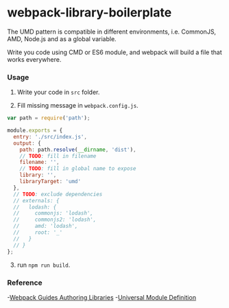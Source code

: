 # webpack-library-boilerplate

The UMD pattern is compatible in different environments, i.e. CommonJS, AMD, Node.js and as a global variable.

Write you code using CMD or ES6 module, and webpack will build a file that works everywhere.

### Usage

1. Write your code in `src` folder.

2. Fill missing message in `webpack.config.js`.

```javascript
var path = require('path');

module.exports = {
  entry: './src/index.js',
  output: {
    path: path.resolve(__dirname, 'dist'),
    // TODO: fill in filename
    filename: '',
    // TODO: fill in global name to expose
    library: '',
    libraryTarget: 'umd'
  },
  // TODO: exclude dependencies
  // externals: {
  //   lodash: {
  //     commonjs: 'lodash',
  //     commonjs2: 'lodash',
  //     amd: 'lodash',
  //     root: '_'
  //   }
  // }
};
```
3. run `npm run build`.

### Reference

-[Webpack Guides Authoring Libraries](https://webpack.js.org/guides/author-libraries/)
-[Universal Module Definition](https://github.com/majiangl/umd)
